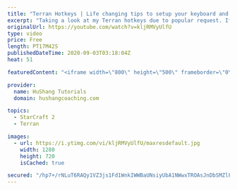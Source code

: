 ```yaml
---
title: "Terran Hotkeys | Life changing tips to setup your keyboard and mouse"
excerpt: "Taking a look at my Terran hotkeys due to popular request. If you want download my hotkeys, you can do so here: https://www.hushangcoaching.com/product/terran-hotkeys/  Terran Hotkeys | Life changing tips to setup your keyboard and mouse #hotkeys #StarCraft2 #Terran   Coaching --------------------------------------------------------------------------"
originalUrl: https://youtube.com/watch?v=kljRMVyUlfU
type: video
price: Free
length: PT17M42S
publishedDateTime: 2020-09-03T03:18:04Z
heat: 51

featuredContent: "<iframe width=\"800\" height=\"500\" frameborder=\"0\" src=\"https://www.youtube.com/embed/kljRMVyUlfU\" allow=\"accelerometer; autoplay; encrypted-media; gyroscope; picture-in-picture\" allowfullscreen></iframe>"

provider:
  name: HuShang Tutorials
  domain: hushangcoaching.com

topics:
  - StarCraft 2
  - Terran

images:
  - url: https://i.ytimg.com/vi/kljRMVyUlfU/maxresdefault.jpg
    width: 1280
    height: 720
    isCached: true

secured: "/hp7+/rNLuT6RAQy1VZ3js1Fd1WnkIWWBaUNsiyUbA1NWwxTROAsJnDbSMZlFbt6zeZdGYyWygSZRWNGdx9mFaL1YI1AIyxhtGtkVJF3mFKQWfIQwia1ICFWFhpuGWRudyIh32UoSPjDEoxy7ybpAua+8hurmjLP4tiuTACwrCESf8aylftQzRTrTEKp0e/C5uWYVwLyrs/aRkPmsHI4FyT0tyuX57QBdyFLKvgPKo1NnZ5bcCbO2KdbNUYZ1Mnn7fYIfeJr21CR1o66ZrVFVSENUktdmBJYV+RqCj3opwhcWOCgG7HmYU2+08WyUUOpidisBQ3YmmK0g6O9yriz6dqWrmG63yZm26nxwX5xZ9Qk9wnSpSvXrbSTF5I9WU0576kRlzpH9MX6ZWdjGqlQEfqFj/joDImDFcvYF3mYzTI=;nj+fpzf2TqNNGKjTX6dfmA=="
---
```


